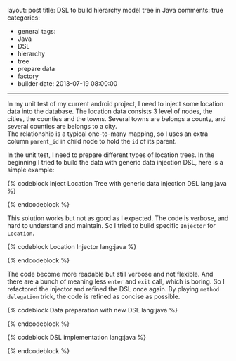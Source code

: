 layout: post
title: DSL to build hierarchy model tree in Java
comments: true
categories:
  - general
tags:
  - Java
  - DSL
  - hierarchy
  - tree
  - prepare data
  - factory
  - builder
date: 2013-07-19 08:00:00
---
In my unit test of my current android project, I need to inject some location data into the database. The location data consists 3 level of nodes, the cities, the counties and the towns. Several towns are belongs a county, and several counties are belongs to a city.  
The relationship is a typical one-to-many mapping, so I uses an extra column `parent_id` in child node to hold the `id` of its parent.

In the unit test, I need to prepare different types of location trees. In the beginning I tried to build the data with generic data injection DSL, here is a simple example:

{% codeblock Inject Location Tree with generic data injection DSL lang:java %}

{% endcodeblock %}

This solution works but not as good as I expected. The code is verbose, and hard to understand and maintain. So I tried to build specific `Injector` for `Location`.

{% codeblock Location Injector lang:java %}

{% endcodeblock %}

The code become more readable but still verbose and not flexible. And there are a bunch of meaning less `enter` and `exit` call, which is boring. 
So I refactored the injector and refined the DSL once again.
By playing `method delegation` trick, the code is refined as concise as possible.

{% codeblock Data preparation with new DSL lang:java %}

{% endcodeblock %}

{% codeblock DSL implementation lang:java %}

{% endcodeblock %}